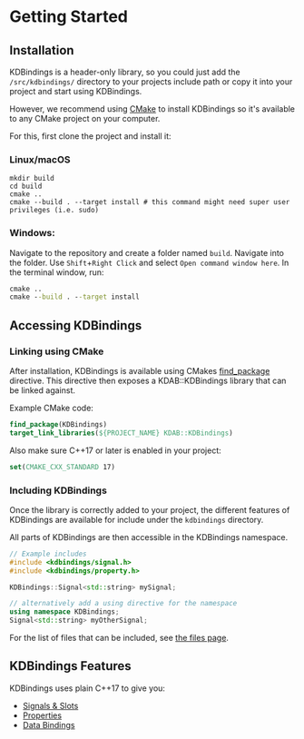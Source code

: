 # Getting Started

## Installation

KDBindings is a header-only library, so you could just add the `/src/kdbindings/` directory to your projects include path or copy it into your project and start using KDBindings.

However, we recommend using [CMake](https://cmake.org/) to install KDBindings so it's available to any CMake project on your computer.

For this, first clone the project and install it:

### Linux/macOS
``` shell
mkdir build
cd build
cmake ..
cmake --build . --target install # this command might need super user privileges (i.e. sudo)
```

### Windows:
Navigate to the repository and create a folder named `build`.
Navigate into the folder.
Use `Shift`+`Right Click` and select `Open command window here`.
In the terminal window, run:
``` cmd
cmake ..
cmake --build . --target install
```

## Accessing KDBindings

### Linking using CMake
After installation, KDBindings is available using CMakes [find_package](https://cmake.org/cmake/help/latest/command/find_package.html) directive.
This directive then exposes a KDAB::KDBindings library that can be linked against.

Example CMake code:
``` cmake
find_package(KDBindings)
target_link_libraries(${PROJECT_NAME} KDAB::KDBindings)
```

Also make sure C++17 or later is enabled in your project:
``` cmake
set(CMAKE_CXX_STANDARD 17)
```

### Including KDBindings
Once the library is correctly added to your project, the different features of KDBindings are available for include under the `kdbindings` directory.

All parts of KDBindings are then accessible in the KDBindings namespace.
``` cpp
// Example includes
#include <kdbindings/signal.h>
#include <kdbindings/property.h>

KDBindings::Signal<std::string> mySignal;

// alternatively add a using directive for the namespace
using namespace KDBindings;
Signal<std::string> myOtherSignal;
```

For the list of files that can be included, see [the files page](./files.html).

## KDBindings Features

KDBindings uses plain C++17 to give you:

- [Signals & Slots](signals-slots.md)
- [Properties](properties.md)
- [Data Bindings](data-binding.md)
